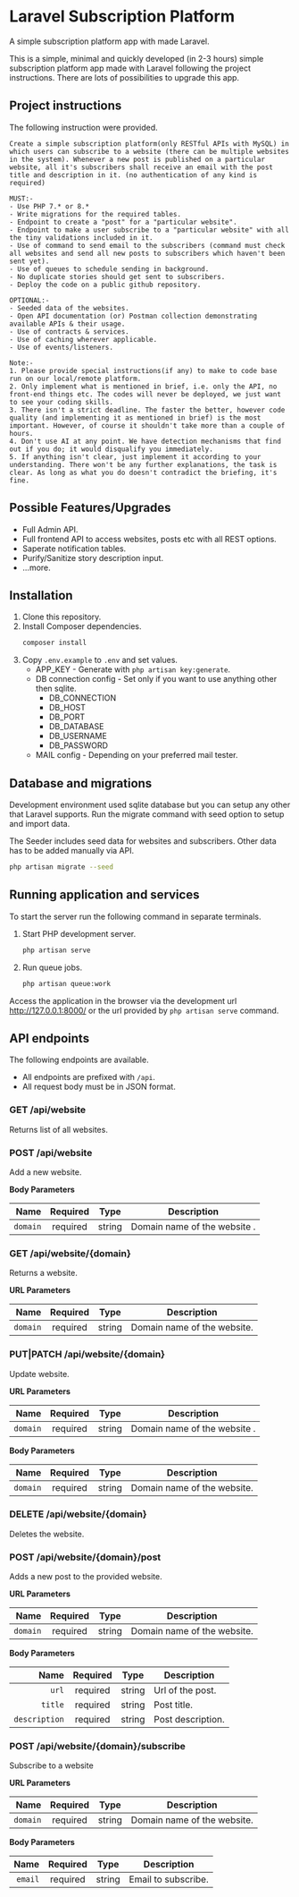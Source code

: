 # Laravel Subscription Platform

A simple subscription platform app with made Laravel.

This is a simple, minimal and quickly developed (in 2-3 hours) simple subscription platform app made with Laravel following the project instructions. There are lots of possibilities to upgrade this app.

## Project instructions

The following instruction were provided.

    Create a simple subscription platform(only RESTful APIs with MySQL) in which users can subscribe to a website (there can be multiple websites in the system). Whenever a new post is published on a particular website, all it's subscribers shall receive an email with the post title and description in it. (no authentication of any kind is required)

    MUST:-
    - Use PHP 7.* or 8.*
    - Write migrations for the required tables.
    - Endpoint to create a "post" for a "particular website".
    - Endpoint to make a user subscribe to a "particular website" with all the tiny validations included in it.
    - Use of command to send email to the subscribers (command must check all websites and send all new posts to subscribers which haven't been sent yet).
    - Use of queues to schedule sending in background.
    - No duplicate stories should get sent to subscribers.
    - Deploy the code on a public github repository.

    OPTIONAL:-
    - Seeded data of the websites.
    - Open API documentation (or) Postman collection demonstrating available APIs & their usage.
    - Use of contracts & services.
    - Use of caching wherever applicable.
    - Use of events/listeners.

    Note:-
    1. Please provide special instructions(if any) to make to code base run on our local/remote platform.
    2. Only implement what is mentioned in brief, i.e. only the API, no front-end things etc. The codes will never be deployed, we just want to see your coding skills.
    3. There isn't a strict deadline. The faster the better, however code quality (and implementing it as mentioned in brief) is the most important. However, of course it shouldn't take more than a couple of hours.
    4. Don't use AI at any point. We have detection mechanisms that find out if you do; it would disqualify you immediately.
    5. If anything isn't clear, just implement it according to your understanding. There won't be any further explanations, the task is clear. As long as what you do doesn't contradict the briefing, it's fine.

## Possible Features/Upgrades

-   Full Admin API.
-   Full frontend API to access websites, posts etc with all REST options.
-   Saperate notification tables.
-   Purify/Sanitize story description input.
-   ...more.

## Installation

1. Clone this repository.
1. Install Composer dependencies.
    ```bash
    composer install
    ```
1. Copy `.env.example` to `.env` and set values.
    - APP_KEY - Generate with `php artisan key:generate`.
    - DB connection config - Set only if you want to use anything other then sqlite.
        - DB_CONNECTION
        - DB_HOST
        - DB_PORT
        - DB_DATABASE
        - DB_USERNAME
        - DB_PASSWORD
    - MAIL config - Depending on your preferred mail tester.

## Database and migrations

Development environment used sqlite database but you can setup any other that Laravel supports. Run the migrate command with seed option to setup and import data.

The Seeder includes seed data for websites and subscribers. Other data has to be added manually via API.

```bash
php artisan migrate --seed
```

## Running application and services

To start the server run the following command in separate terminals.

1. Start PHP development server.
    ```bash
    php artisan serve
    ```
1. Run queue jobs.
    ```bash
    php artisan queue:work
    ```

Access the application in the browser via the development url http://127.0.0.1:8000/ or the url provided by `php artisan serve` command.

## API endpoints

The following endpoints are available.

-   All endpoints are prefixed with `/api`.
-   All request body must be in JSON format.

### GET /api/website

Returns list of all websites.

### POST /api/website

Add a new website.

**Body Parameters**

|     Name | Required |  Type  | Description                  |
| -------: | :------: | :----: | ---------------------------- |
| `domain` | required | string | Domain name of the website . |

### GET /api/website/{domain}

Returns a website.

**URL Parameters**

|     Name | Required |  Type  | Description                 |
| -------: | :------: | :----: | --------------------------- |
| `domain` | required | string | Domain name of the website. |

### PUT|PATCH /api/website/{domain}

Update website.

**URL Parameters**

|     Name | Required |  Type  | Description                  |
| -------: | :------: | :----: | ---------------------------- |
| `domain` | required | string | Domain name of the website . |

**Body Parameters**

|     Name | Required |  Type  | Description                 |
| -------: | :------: | :----: | --------------------------- |
| `domain` | required | string | Domain name of the website. |

### DELETE /api/website/{domain}

Deletes the website.

### POST /api/website/{domain}/post

Adds a new post to the provided website.

**URL Parameters**

|     Name | Required |  Type  | Description                 |
| -------: | :------: | :----: | --------------------------- |
| `domain` | required | string | Domain name of the website. |

**Body Parameters**

|          Name | Required |  Type  | Description       |
| ------------: | :------: | :----: | ----------------- |
|         `url` | required | string | Url of the post.  |
|       `title` | required | string | Post title.       |
| `description` | required | string | Post description. |

### POST /api/website/{domain}/subscribe

Subscribe to a website

**URL Parameters**

|     Name | Required |  Type  | Description                 |
| -------: | :------: | :----: | --------------------------- |
| `domain` | required | string | Domain name of the website. |

**Body Parameters**

|    Name | Required |  Type  | Description         |
| ------: | :------: | :----: | ------------------- |
| `email` | required | string | Email to subscribe. |
